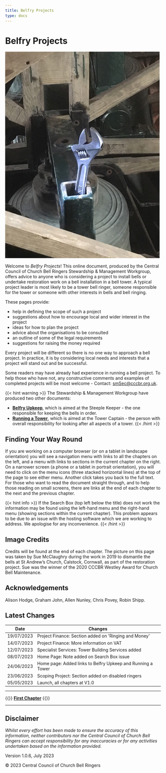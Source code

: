 ```yaml
---
title: Belfry Projects
type: docs
---
```




# Belfry Projects

![Parked adjustable spanner](welcome-page-fig.jpg)

Welcome to *Belfry Projects*! This online document, produced by the Central Council of Church Bell Ringers Stewardship & Management Workgroup, offers advice to anyone who is considering a project to install bells or undertake restoration work on a bell installation in a bell tower. A typical project leader is most likely to be a tower bell ringer, someone responsible for the tower or someone with other interests in bells and bell ringing.

These pages provide: 
  - help in defining the scope of such a project
  - suggestions about how to encourage local and wider interest in the project
  - ideas for how to plan the project
  - advice about the organisations to be consulted
  - an outline of some of the legal requirements
  - suggestions for raising the money required

Every project will be different so there is no one way to approach a bell project. In practice, it is by considering local needs and interests that a project will stand out and be successful.

Some readers may have already had experience in running a bell project. To help those who have not, any constructive comments and examples of completed projects will be most welcome - Contact: smSec@cccbr.org.uk.

{{< hint warning >}}
The Stewardship & Management Workgroup have produced two other
documents:
 - **[Belfry Upkeep](https://belfryupkeep.cccbr.org.uk/)**, which is aimed at the Steeple Keeper - the one responsible for keeping the bells in order.
 - **[Running a Tower](https://runningatower.cccbr.org.uk/)**, which is aimed at the Tower Captain - the person with overall responsibility for looking after all aspects of a tower.
{{< /hint >}}

## Finding Your Way Round

If you are working on a computer browser (or on a tablet in landscape orientation) you will see a navigation menu with links to all the chapters on the left, and a menu with links to sections in the current chapter on the right. On a narrower screen (a phone or a tablet in portrait orientation), you will need to click on the menu icons (three stacked horizontal lines) at the top of the page to see either menu. Another click takes you back to the full text. For those who want to read the document straight through, and to help those reading on small screens, there are links at the end of each chapter to the next and the previous chapter.

{{< hint info >}}
If the Search Box (top left below the title) does not work the information may be found using the left-hand menu and the right-hand menu (showing sections within the current chapter). This problem appears to be due to an issue with the hosting software which we are working to address. We apologise for any inconvenience.
{{< /hint >}}

## Image Credits

Credits will be found at the end of each chapter. The picture on this page was taken by Sue McClaughry during the work in 2019 to dismantle the bells at St Andrew’s Church, Calstock, Cornwall, as part of the restoration project. Sue was the winner of the 2020 CCCBR Westley Award for Church Bell Maintenance. 

## Acknowledgements

Alison Hodge, Graham John, Allen Nunley, Chris Povey, Robin Shipp.

## Latest Changes

| Date | Changes |
| ---- | ---- |
| 19/07/2023 | Project Finance: Section added on 'Ringing and Money' |
| 14/07/2023 | Project Finance: More information on VAT |
| 12/07/2023 | Specialist Services: Tower Building Services added |
| 08/07/2023 | Home Page: Note added on Search Box issue |
| 24/06/2023 | Home page: Added links to Belfry Upkeep and Running a Tower |
| 23/06/2023 | Scoping Project: Section added on disabled ringers |
| 05/05/2023 | Launch, all chapters at V1.0 |

----

{{<hint info>}}
**[First Chapter](/docs/010-introduction/)**
{{</hint>}}

-----

## Disclaimer

*Whilst every effort has been made to ensure the accuracy of this information, neither contributors nor the Central Council of Church Bell Ringers can accept responsibility for any inaccuracies or for any activities undertaken based on the information provided.*

Version 1.0.6, July 2023

© 2023 Central Council of Church Bell Ringers
